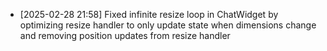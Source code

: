 - [2025-02-28 21:58] Fixed infinite resize loop in ChatWidget by optimizing resize handler to only update state when dimensions change and removing position updates from resize handler
